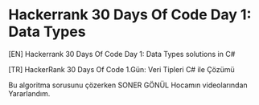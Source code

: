 # Hackerrank 30 Days Of Code Day 1: Data Types
[EN] Hackerrank 30 Days Of Code Day 1: Data Types solutions in C# 

[TR] HackerRank 30 Days Of Code 1.Gün: Veri Tipleri C# ile Çözümü

Bu algoritma sorusunu çözerken SONER GÖNÜL Hocamın videolarından Yararlandım. 
